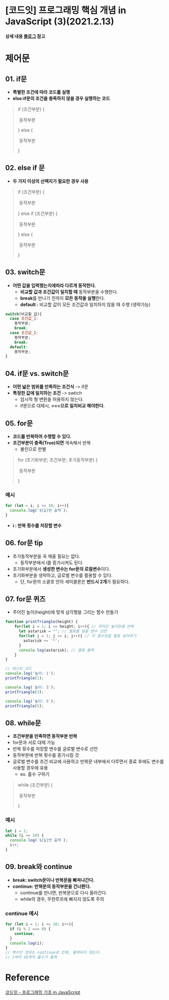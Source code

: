 # [코드잇] 프로그래밍 핵심 개념 in JavaScript (3)(2021.2.13)



**상세 내용 [블로그](https://greedysiru.tistory.com/201?category=860707) 참고**



# 제어문

## 01. if문

* **특별한 조건에 따라 코드를 실행**
* **else:if문의 조건을 충족하지 않을 경우 실행하는 코드**

> if (조건부분) {
>
> ​        동작부분
>
> } else {
>
> ​        동작부분
>
> }



## 02. else if 문

* **두 가지 이상의 선택지가 필요한 경우 사용**

> if (조건부분) {
>
> ​        동작부분
>
> } else if (조건부분) {
>
> ​        동작부분
>
> } else {
>
> ​        동작부분
>
> }



## 03. switch문

* **어떤 값을 입력했는지에따라 다르게 동작한다.**
  * **비교할 값과 조건값이 일치할 때** 동작부분을 수행한다.
  * **break**를 만나기 전까지 **모든 동작을 실행**한다.
  * **default :** 비교할 값이 모든 조건값과 일치하지 않을 때 수행 (생략가능)

```JavaScript
switch(비교할_값){
  case 조건값_1:
    동작부분;
    break;
  case 조건값_2:
    동작부분;
    break;
  default:
    동작부분;     
}
```



## 04. if문 vs. switch문

* **어떤 넓은 범위를 만족하는 조건식** -> if문
* **특정한 값에 일치하는 조건** -> swtich
  * 암시적 형 변환을 허용하지 않는다.
  * if문으로 대체시, **===으로 일치비교 해야한다.**



## 05. for문

* **코드를 반복하여 수행할 수 있다.**
* **조건부분이 충족(True)되면** 계속해서 반복
  * 불린으로 판별

> for (초기화부분; 조건부분; 추가동작부분) {
>
> ​        동작부분
>
> }



### 예시

```JavaScript
for (let = i; i <= 10; i++){
  console.log(`${i}번 출력`);
}
```

* **i : 반복 횟수를 저장할 변수**



## 06. for문 tip

* 추가동작부분을 꼭 채울 필요는 없다.
  * 동작부분에서 i를 증가시켜도 된다.
* 초기화부분에서 **생성한 변수는 for문의 로컬변수**이다.
* 초기화부분을 생략하고, 글로벌 변수를 활용할 수 있다.
  * 단, for문의 소괄호 안의 세미콜론은 **반드시 2개**가 필요하다.



## 07. for문 퀴즈

* 주어진 높이(height)에 맞게 삼각형을 그리는 함수 만들기

```JavaScript
function printTriangle(height) {
	for(let i = 1; i <= height; i++){ // 주어진 높이만큼 반복
	  let astarisk = ""; // 별표를 넣을 변수 선언
	  for(let j = 1; j <= i; j++){ // 각 층수만큼 별표 넣어주기
	    astarisk += '*';
	  }
	  console.log(astarisk); // 별표 출력
	}
}

// 테스트 코드
console.log('높이: 1');
printTriangle(1);

console.log('높이: 3');
printTriangle(3);

console.log('높이: 5');
printTriangle(5);
```



## 08. while문

* **조건부분을 만족하면 동작부분 반복**
* for문과 서로 대체 가능
* 반복 횟수를 저장할 변수를 글로벌 변수로 선언
* 동작부분에 반복 횟수를 증가시킬 것
* 글로벌 변수를 조건 비교에 사용하고 반복문 내부에서 다루면서 종료 후에도 변수를 사용할 경우에 유용
  * ex. 홀수 구하기

> while (조건부분) {
>
> ​        동작부분
>
> }



### 예시

```JavaScript
let i = 1;
while (i <= 10) {
  console.log(`${i}번 출력`);
  i++;
}
```



## 09. break와 continue

* **break: switch문이나 반복문을 빠져나간다.**
* **continue: 반복문의 동작부분을 건너뛴다.**
  * continue를 만나면, 반복문으로 다시 올라간다.
  * while의 경우, 무한루프에 빠지지 않도록 주의



### continue 예시

```Javascript
for (let i = 1; i <= 10; i++){
  if (i % 2 === 0) {
    continue;
  }
  console.log(i);
}
// 짝수인 경우는 continue로 인해, 출력되지 않는다.
// 1부터 10까지 홀수가 출력
```



# Reference

[코드잇 - 프로그래밍 기초 in JavaScript](https://www.codeit.kr/courses/intro-to-programming-in-javascript)
